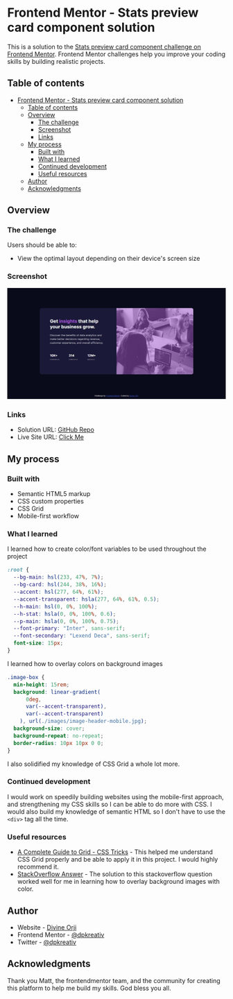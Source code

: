 # Frontend Mentor - Stats preview card component solution

This is a solution to the [Stats preview card component challenge on Frontend Mentor](https://www.frontendmentor.io/challenges/stats-preview-card-component-8JqbgoU62). Frontend Mentor challenges help you improve your coding skills by building realistic projects.

## Table of contents

- [Frontend Mentor - Stats preview card component solution](#frontend-mentor---stats-preview-card-component-solution)
  - [Table of contents](#table-of-contents)
  - [Overview](#overview)
    - [The challenge](#the-challenge)
    - [Screenshot](#screenshot)
    - [Links](#links)
  - [My process](#my-process)
    - [Built with](#built-with)
    - [What I learned](#what-i-learned)
    - [Continued development](#continued-development)
    - [Useful resources](#useful-resources)
  - [Author](#author)
  - [Acknowledgments](#acknowledgments)

## Overview

### The challenge

Users should be able to:

- View the optimal layout depending on their device's screen size

### Screenshot

![Screenshot](./screenshot.jpg)

### Links

- Solution URL: [GitHub Repo](https://github.com/dpkreativ/stats-preview-card-component)
- Live Site URL: [Click Me](https://dpkreativ.github.io/stats-preview-card-component/)

## My process

### Built with

- Semantic HTML5 markup
- CSS custom properties
- CSS Grid
- Mobile-first workflow

### What I learned

I learned how to create color/font variables to be used throughout the project

```css
:root {
  --bg-main: hsl(233, 47%, 7%);
  --bg-card: hsl(244, 38%, 16%);
  --accent: hsl(277, 64%, 61%);
  --accent-transparent: hsla(277, 64%, 61%, 0.5);
  --h-main: hsl(0, 0%, 100%);
  --h-stat: hsla(0, 0%, 100%, 0.6);
  --p-main: hsla(0, 0%, 100%, 0.75);
  --font-primary: "Inter", sans-serif;
  --font-secondary: "Lexend Deca", sans-serif;
  font-size: 15px;
}
```

I learned how to overlay colors on background images

```css
.image-box {
  min-height: 15rem;
  background: linear-gradient(
      0deg,
      var(--accent-transparent),
      var(--accent-transparent)
    ), url(./images/image-header-mobile.jpg);
  background-size: cover;
  background-repeat: no-repeat;
  border-radius: 10px 10px 0 0;
}
```

I also solidified my knowledge of CSS Grid a whole lot more.

### Continued development

I would work on speedily building websites using the mobile-first approach, and strengthening my CSS skills so I can be able to do more with CSS. I would also build my knowledge of semantic HTML so I don't have to use the `<div>` tag all the time.

### Useful resources

- [A Complete Guide to Grid - CSS Tricks](https://css-tricks.com/snippets/css/complete-guide-grid/) - This helped me understand CSS Grid properly and be able to apply it in this project. I would highly recommend it.
- [StackOverflow Answer](https://stackoverflow.com/questions/36679649/how-to-add-a-color-overlay-to-a-background-image/36679903) - The solution to this stackoverflow question worked well for me in learning how to overlay background images with color.

## Author

- Website - [Divine Orji](https://dpkreativ.vercel.app)
- Frontend Mentor - [@dpkreativ](https://www.frontendmentor.io/profile/dpkreativ)
- Twitter - [@dpkreativ](https://www.twitter.com/dpkreativ)

## Acknowledgments

Thank you Matt, the frontendmentor team, and the community for creating this platform to help me build my skills. God bless you all.
